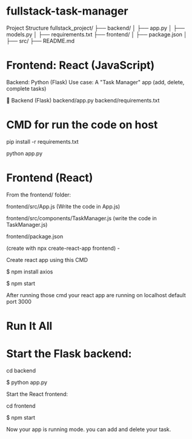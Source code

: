 # fullstack-task-manager
Project Structure
fullstack_project/
├── backend/
│   ├── app.py
│   ├── models.py
│   ├── requirements.txt
├── frontend/
│   ├── package.json
│   ├── src/
├── README.md


# Frontend: React (JavaScript)
Backend: Python (Flask)
Use case: A "Task Manager" app (add, delete, complete tasks)

🔧 Backend (Flask) backend/app.py backend/requirements.txt

# CMD for run the code on host

pip install -r requirements.txt

python app.py

# Frontend (React)

From the frontend/ folder:

frontend/src/App.js (Write the code in App.js)

frontend/src/components/TaskManager.js (write the code in TaskManager.js)

frontend/package.json 

(create with npx create-react-app frontend) - 

Create react app using this CMD

$ npm install axios

$ npm start

After running those cmd your react app are running on localhost default port 3000

# Run It All
# Start the Flask backend: 

cd backend

$ python app.py

Start the React frontend:

cd frontend

$ npm start

Now your app is running mode. you can add and delete your task.
